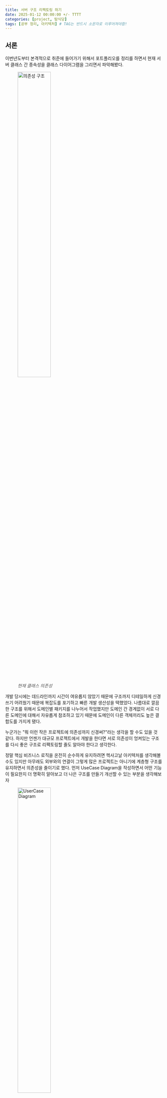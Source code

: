 ```yaml
---
title: 서버 구조 리팩토링 하기
date: 2025-01-12 00:00:00 +/- TTTT
categories: [project, 탐식당]
tags: [공부 정리, 아키텍처]	# TAG는 반드시 소문자로 이루어져야함!
---
```

<style>
  figcaption {
    font-size: 14px;
    color: #555;
    font-style: italic;
  }
</style>


## 서론
이번년도부터 본격적으로 취준에 들어가기 위해서 포트폴리오를 정리를 하면서 현재 서버 클래스 간 종속성을 클래스 다이어그램을 그리면서 파악해봤다.

<figure>
    <img src="/assets/img/2025-01-12/img1.png" width="50%" alt="의존성 구조">
    <figcaption>현재 클래스 의존성</figcaption>
</figure>

개발 당시에는 데드라인까지 시간이 여유롭지 않았기 때문에 구조까지 디테일하게 신경쓰기 어려웠기 때문에 복잡도를 포기하고 빠른 개발 생산성을 택했었다. 나름대로 깔끔한 구조를 위해서 도메인별 패키지를 나누어서 작업했지만 도메인 간 경계없이 서로 다른 도메인에 대해서 자유롭게 참조하고 있기 때문에 도메인이 다른 객체끼리도 높은 결합도를 가지게 됐다.

누군가는 "뭐 이런 작은 프로젝트에 의존성까지 신경써?"라는 생각을 할 수도 있을 것 같다. 하지만 언젠가 대규모 프로젝트에서 개발을 한다면 서로 의존성이 엉켜있는 구조를 다시 좋은 구조로 리팩토링할 줄도 알아야 한다고 생각한다.   

정말 핵심 비즈니스 로직을 온전히 순수하게 유지하려면 헥사고날 아키텍처를 생각해볼 수도 있지만 아무래도 외부와의 연결이 그렇게 많은 프로젝트는 아니기에 계층형 구조를 유지하면서 의존성을 줄이기로 했다. 먼저 UseCase Diagram을 작성하면서 어떤 기능이 필요한지 더 명확히 알아보고 더 나은 구조를 만들기 개선할 수 있는 부분을 생각해보자

<figure>
    <img src="/assets/img/2025-01-12/img2.png" width="50%" alt="UserCase Diagram">
    <figcaption>UseCase Diagram</figcaption>
</figure>


## 도메인간의 관계를 고려하기
UseCase를 보면 알 수 있드시 우리가 해결해야할 비즈니스 문제는 관리자에겐 식당, 메뉴, 식단 정보를 등록하고 필요 시에 알림을 보낼 수 있게 하고 일반 사용자는 식당, 식단 정보, 알림을 제공받을 수 있게 하는 것이다. 이 상황에서 가장 메인이 되는 도메인인 식당, 메뉴, 식단에서 어떤 역할을 해야하는지 정리해보자

### 식당
식당 정보에 대한 CRUD를 제공하고 각 식당마다 메뉴를 등록하고 삭제할 수 있는 기능을 제공해야한다.

### 메뉴
식당의 하위 도메인으로 각 식당의 메뉴에 대해서 CRD를 제공해야하고 동일한 이름의 메뉴는 등록할 수 없도록 해야한다.

### 식단
이 역시도 식당의 하위 도메인으로 각 식당의 식단을 등록할 수 있고, 식단 마다 메뉴의 변동을 관리하고 휴무, 품절 정보를 제공한다. 

이렇게 정리해보니 도메인간 상하관계가 좀 더 직접적으로 드러나며 도메인간 의존성을 단방향으로 더 단순화시킬 수 있을 것 같다.
<figure>
    <img src="/assets/img/2025-01-12/img5.png" width="100%" alt="개선 후 의존성">
    <figcaption>예상하는 개선 후 도메인간 의존성</figcaption>
</figure>

## 구조 개선
그럼 이제부터 구체적으로 의존성 하나하나를 구체적으로 살펴보며 개선해보자. 먼저 외부 도메인으로 의존성이 가장 적은 menu가 cafeteria에 대해 의존성을 갖는 부분을 알아보자

### menu 도메인

1. MenuController -> CafeteriaQueryService   
2. MenuQueryService -> CafeteriaRepository   
3. MenuCommandService -> CafeteriaQueryService   
위 세 경우를 하나씩 봐보자


<figure>
    <img src="/assets/img/2025-01-12/img3.png" width="100%" alt="MenuController">
    <figcaption>MenuController -> CafeteriaQueryService</figcaption>
</figure>

식당 식별자를 받아서 메뉴를 조회하는 API이다. 식당의 식별자를 받아 식당을 조회하는 부분에서 cafeteria에 의존하게 됐다.   
식당과 연관된 요청이기 때문에 cafeteria의 Controller로 변경시킬 수 있고, 오히려 이 구조가 비즈니스 흐름을 더 직관적으로 나타낼 수 있을 것 같다.

따라서 cafeteria의 Admin용 Controller로 옮기고 기존 API Path인 "/menu?cafeteriaId=식당 식별자 번호" 를 "/cafeteria/{cafeteraId}/menus"로 변경했다.

<figure>
    <img src="/assets/img/2025-01-12/img6.png" width="100%" alt="메뉴 리스트 조회 API">
    <figcaption>변경한 메뉴리스트 조회 API</figcaption>
</figure>


그 다음은 MenuQueryService의 의존성이다.

<figure>
    <img src="/assets/img/2025-01-12/img4.png" width="100%" alt="MenuQueryService">
    <figcaption>MenuQueryService -> CafeteriaRepository</figcaption>
</figure>

Menu를 조회하기 위한 findByCafeteriaAndName 메서드에서 식당 식별자와 메뉴 이름으로 조건으로 두는데 이 과정에서 식당 프록시 객체를 생성하기 위해 cafeteriaRepository가 쓰인 것이었다.
findByCafeteriaId 이런식으로 Spring Data JPA 메서드를 통해 쿼리를 만들면 조인이 일어나서 JpaRepository에서 제공하는 getReferenceById 메서드로 엔티티를 생성했던 것인데 이를 그냥 builder로 생성하는 것으로 변경해야겠다.

<figure>
    <img src="/assets/img/2025-01-12/img7.png" width="100%" alt="MenuQueryService">
    <figcaption>개선 후 MenuQueryService</figcaption>
</figure>

마지막으로 MenuCommandService이다.
<figure>
    <img src="/assets/img/2025-01-12/img8.png" width="100%" alt="MenuQueryService">
    <figcaption>MenuCommandService -> CafeteriaRepository</figcaption>
</figure>
메뉴를 저장하는 과정에서 cafeteriaId를 직접 받기 때문에 이를 조회하는 과정에서 cafeteria에 대한 의존이 생겼다. 앞에서 정리했듯이 cafeteria를 찾는 것은 menu 도메인의 역할이 아니다. cafeteria 도메인에서 수행할 역할이다. 따라서 현재 cafeteria를 받아 조회하는 부분을 미리 조회된 cafeteria를 받는 것으로 변경해주자.

그런데 이렇게 cafeteria를 직접 받는 것으로 바꾸다 보니 이미 식당에 존재하는 메뉴인지를 확인하는 MenuQueryService의 메서드에서 조건문으로 사용했던 cafeteriaId를 직접 cafeteria로 받아야 했다.

곰곰이 생각해보니 애초에 menu도메인에서 순수한 cafeteria가 아닌 cafeteriaId를 받는다는 것 자체가 cafeteria와 관련해서 repository 레이어에서 신경쓰게될 원인을 제공하는 것이기 때문에 이전에 변경했던 MenuQueryService역시 cafeteria를 받도록 변경하는 것이 더 바람직해보인다. 

이렇게 cafeteria를 받도록 변경했더니 cafeteriaId 정보를 담은 cafeteria를 만드는 역할이 MenuService에 의존하고 있는 MenuController와 AdminDietController에 넘어가게 됐다.

#### Controller의 역할
여기서 MenuController와 AdminController의 역할에 대해서도 한번 생각해보자. Controller는 API Path와 이를 작업할 메서드를 연결해주는 핸들러 역할을 한다. 근데 현재 menu와 diet 도메인에선 모두 도메인 내에서 자체적으로만 처리하여 결과를 넘겨주는 API는 존재하지 않는다. 모두 식당과 관련된 작업뿐이다. 따라서 Cafeteria 도메인의 Controller으로 넘겨줄 수 있고 이것이 오히려 요청하는 입장에서도 더 직관적일 것이다. 다만 Controller가 너무 비대해질 수 있다는 단점도 존재한다. 여기서 비대해진다는 것은 단순히 코드의 양이 많아진다는 것을 의미하는 것보단 CafeteriaController의 역할에 맞지 않는 API까지 매핑한다는 의미에 가까울 것 같다. 후에 독자적인 Controller로 나눌 필요가 생길 수도 있겠지만 현재로 봤을 때는 그렇게 필요하지 않은 것 같다.

표로 정리하자면 아래와 같다.

| **구분**               | **도메인별 Controller**                                                                                           | **하나의 Controller (도메인별 서비스 분리)**                                                              |
|-----------------------|----------------------------------------------------------------------------------------------------------------|--------------------------------------------------------------------------------------------------------|
| **장점**              | - 각 도메인에 집중하여 **책임 분산** 가능<br>- 도메인별로 독립적인 개발 및 테스트 용이<br>- 코드가 단순하고 모듈화된 설계 | - 비즈니스 흐름을 하나의 컨트롤러에서 관리하여 **전체 구조가 명확**<br>- **도메인 간 의존성을 깔끔하게 관리** 가능<br>- 도메인별 서비스에 로직 분리로 유지보수 및 확장성 증가 |
| **단점**              | - 요청에서 도메인 간 관계가 **명시적으로 드러나지 않음**<br>- 비즈니스 로직이 여러 컨트롤러에 분산되어 흐름이 산만할 수 있음<br>- 도메인 간의 협력 로직 관리가 복잡해질 가능성 있음 | - 컨트롤러가 **비대해질 가능성** (도메인 간 협력이 많을수록 복잡도 증가)<br>- 상위 컨트롤러가 너무 많은 책임을 질 경우 설계가 무거워질 수 있음 |
| **적용에 적합한 상황** | - 도메인의 독립성이 강하고, 도메인 간 관계가 적은 경우<br>- 도메인별로 작업을 분리하여 독립적으로 개발해야 하는 경우                     | - 요청 처리에서 **도메인 간의 관계를 명확히 드러내야 하는 경우**<br>- 비즈니스 흐름이 도메인 간 협력으로 구성된 경우<br>- 유지보수와 확장성을 중요시하는 프로젝트 |

현재 모든 메뉴, 식단 API들은 모두 식당의 식별자를 같이 받아서 식당 
현재 식당, 메뉴, 식단 3가지 도메인은 서로 밀접한 관계를 가지며 협력을 하기 때문에 하나의 상위 도메인인 cafeteria에만 컨트롤러를 두기로 했다.


이전에 진행했던 '탐식당' 프로젝트를 
## 현재 구조 

